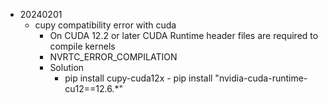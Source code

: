 
- 20240201
	- cupy compatibility error with cuda
		- On CUDA 12.2 or later CUDA Runtime header files are required to compile kernels
		- NVRTC_ERROR_COMPILATION
		- Solution
			- pip install cupy-cuda12x
                        - pip install "nvidia-cuda-runtime-cu12==12.6.*"


